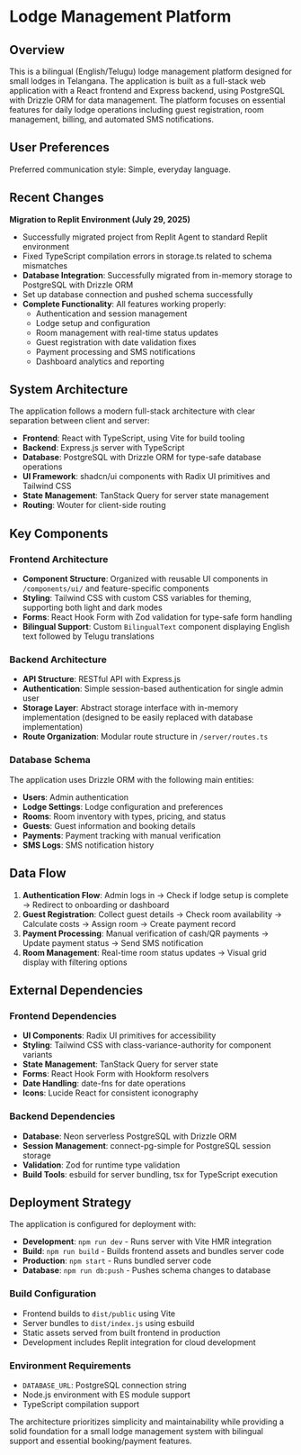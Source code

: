 # Lodge Management Platform

## Overview

This is a bilingual (English/Telugu) lodge management platform designed for small lodges in Telangana. The application is built as a full-stack web application with a React frontend and Express backend, using PostgreSQL with Drizzle ORM for data management. The platform focuses on essential features for daily lodge operations including guest registration, room management, billing, and automated SMS notifications.

## User Preferences

Preferred communication style: Simple, everyday language.

## Recent Changes

**Migration to Replit Environment (July 29, 2025)**
- Successfully migrated project from Replit Agent to standard Replit environment  
- Fixed TypeScript compilation errors in storage.ts related to schema mismatches
- **Database Integration**: Successfully migrated from in-memory storage to PostgreSQL with Drizzle ORM
- Set up database connection and pushed schema successfully
- **Complete Functionality**: All features working properly:
  - Authentication and session management
  - Lodge setup and configuration  
  - Room management with real-time status updates
  - Guest registration with date validation fixes
  - Payment processing and SMS notifications
  - Dashboard analytics and reporting

## System Architecture

The application follows a modern full-stack architecture with clear separation between client and server:

- **Frontend**: React with TypeScript, using Vite for build tooling
- **Backend**: Express.js server with TypeScript
- **Database**: PostgreSQL with Drizzle ORM for type-safe database operations
- **UI Framework**: shadcn/ui components with Radix UI primitives and Tailwind CSS
- **State Management**: TanStack Query for server state management
- **Routing**: Wouter for client-side routing

## Key Components

### Frontend Architecture
- **Component Structure**: Organized with reusable UI components in `/components/ui/` and feature-specific components
- **Styling**: Tailwind CSS with custom CSS variables for theming, supporting both light and dark modes
- **Forms**: React Hook Form with Zod validation for type-safe form handling
- **Bilingual Support**: Custom `BilingualText` component displaying English text followed by Telugu translations

### Backend Architecture
- **API Structure**: RESTful API with Express.js
- **Authentication**: Simple session-based authentication for single admin user
- **Storage Layer**: Abstract storage interface with in-memory implementation (designed to be easily replaced with database implementation)
- **Route Organization**: Modular route structure in `/server/routes.ts`

### Database Schema
The application uses Drizzle ORM with the following main entities:
- **Users**: Admin authentication
- **Lodge Settings**: Lodge configuration and preferences
- **Rooms**: Room inventory with types, pricing, and status
- **Guests**: Guest information and booking details
- **Payments**: Payment tracking with manual verification
- **SMS Logs**: SMS notification history

## Data Flow

1. **Authentication Flow**: Admin logs in → Check if lodge setup is complete → Redirect to onboarding or dashboard
2. **Guest Registration**: Collect guest details → Check room availability → Calculate costs → Assign room → Create payment record
3. **Payment Processing**: Manual verification of cash/QR payments → Update payment status → Send SMS notification
4. **Room Management**: Real-time room status updates → Visual grid display with filtering options

## External Dependencies

### Frontend Dependencies
- **UI Components**: Radix UI primitives for accessibility
- **Styling**: Tailwind CSS with class-variance-authority for component variants
- **State Management**: TanStack Query for server state
- **Forms**: React Hook Form with Hookform resolvers
- **Date Handling**: date-fns for date operations
- **Icons**: Lucide React for consistent iconography

### Backend Dependencies
- **Database**: Neon serverless PostgreSQL with Drizzle ORM
- **Session Management**: connect-pg-simple for PostgreSQL session storage
- **Validation**: Zod for runtime type validation
- **Build Tools**: esbuild for server bundling, tsx for TypeScript execution

## Deployment Strategy

The application is configured for deployment with:

- **Development**: `npm run dev` - Runs server with Vite HMR integration
- **Build**: `npm run build` - Builds frontend assets and bundles server code
- **Production**: `npm start` - Runs bundled server code
- **Database**: `npm run db:push` - Pushes schema changes to database

### Build Configuration
- Frontend builds to `dist/public` using Vite
- Server bundles to `dist/index.js` using esbuild
- Static assets served from built frontend in production
- Development includes Replit integration for cloud development

### Environment Requirements
- `DATABASE_URL`: PostgreSQL connection string
- Node.js environment with ES module support
- TypeScript compilation support

The architecture prioritizes simplicity and maintainability while providing a solid foundation for a small lodge management system with bilingual support and essential booking/payment features.